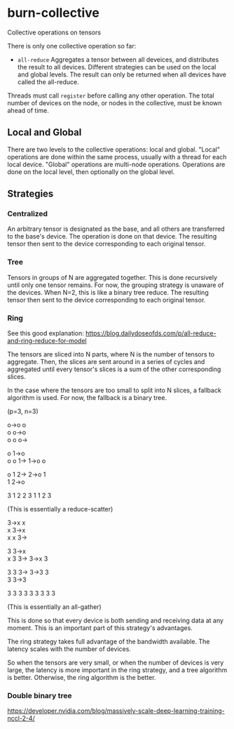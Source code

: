 # burn-collective

Collective operations on tensors

There is only one collective operation so far:
- `all-reduce`
    Aggregates a tensor between all deveices, and distributes the result to all devices. 
    Different strategies can be used on the local and global levels. The result can only be 
    returned when all devices have called the all-reduce.

Threads must call `register` before calling any other operation. 
The total number of devices on the node, or nodes in the collective, must be known ahead of time.

## Local and Global

There are two levels to the collective operations: local and global. "Local" operations are done 
within the same process, usually with a thread for each local device. "Global" operations are 
multi-node operations. Operations are done on the local level, then optionally on the global level.

## Strategies

### Centralized

An arbitrary tensor is designated as the base, and all others are transferred to the base's device.
The operation is done on that device.
The resulting tensor then sent to the device corresponding to each original tensor.

### Tree

Tensors in groups of N are aggregated together. This is done recursively until only one tensor 
remains. For now, the grouping strategy is unaware of the devices.
When N=2, this is like a binary tree reduce.
The resulting tensor then sent to the device corresponding to each original tensor.

### Ring

See this good explanation: https://blog.dailydoseofds.com/p/all-reduce-and-ring-reduce-for-model

The tensors are sliced into N parts, where N is the number of tensors to aggregate. 
Then, the slices are sent around in a series of cycles and aggregated until every tensor's slices 
is a sum of the other corresponding slices. 

In the case where the tensors are too small to split into N slices, a fallback algorithm is used. 
For now, the fallback is a binary tree.

(p=3, n=3)

o->o  o  
o  o->o  
o  o  o->


o  1->o  
o  o  1->
1->o  o  

o  1  2->
2->o  1  
1  2->o  

3  1  2
2  3  1
1  2  3

(This is essentially a reduce-scatter)

3->x  x  
x  3->x  
x  x  3->

3  3->x  
x  3  3->
3->x  3  

3  3  3->
3->3  3  
3  3->3  

3  3  3
3  3  3
3  3  3

(This is essentially an all-gather)

This is done so that every device is both sending and receiving data at any moment. 
This is an important part of this strategy's advantages.

The ring strategy takes full advantage of the bandwidth available. The latency scales with the 
number of devices. 

So when the tensors are very small, or when the number of devices is very large, the latency is more 
important in the ring strategy, and a tree algorithm is better. Otherwise, the ring algorithm is 
the better.


### Double binary tree

https://developer.nvidia.com/blog/massively-scale-deep-learning-training-nccl-2-4/

